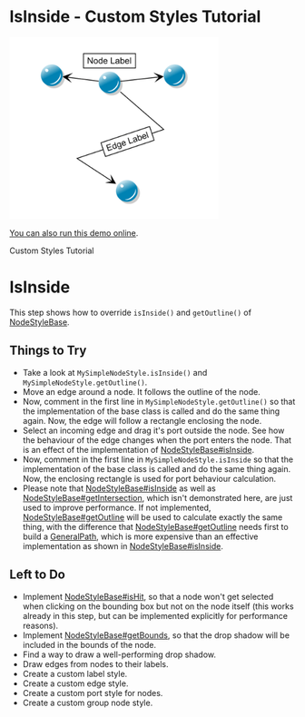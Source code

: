 # IsInside - Custom Styles Tutorial

<img src="../../resources/image/tutorial2step1.png" alt="demo-thumbnail" height="320"/>

[You can also run this demo online](https://live.yworks.com/demos/02-tutorial-custom-styles/04-is-inside/index.html).

Custom Styles Tutorial

# IsInside

This step shows how to override `isInside()` and `getOutline()` of [NodeStyleBase](https://docs.yworks.com/yfileshtml/#/api/NodeStyleBase).

## Things to Try

- Take a look at `MySimpleNodeStyle.isInside()` and `MySimpleNodeStyle.getOutline()`.
- Move an edge around a node. It follows the outline of the node.
- Now, comment in the first line in `MySimpleNodeStyle.getOutline()` so that the implementation of the base class is called and do the same thing again. Now, the edge will follow a rectangle enclosing the node.
- Select an incoming edge and drag it's port outside the node. See how the behaviour of the edge changes when the port enters the node. That is an effect of the implementation of [NodeStyleBase#isInside](https://docs.yworks.com/yfileshtml/#/api/NodeStyleBase#isInside).
- Now, comment in the first line in `MySimpleNodeStyle.isInside` so that the implementation of the base class is called and do the same thing again. Now, the enclosing rectangle is used for port behaviour calculation.
- Please note that [NodeStyleBase#isInside](https://docs.yworks.com/yfileshtml/#/api/NodeStyleBase#isInside) as well as [NodeStyleBase#getIntersection](https://docs.yworks.com/yfileshtml/#/api/NodeStyleBase#getIntersection), which isn't demonstrated here, are just used to improve performance. If not implemented, [NodeStyleBase#getOutline](https://docs.yworks.com/yfileshtml/#/api/NodeStyleBase#getOutline) will be used to calculate exactly the same thing, with the difference that [NodeStyleBase#getOutline](https://docs.yworks.com/yfileshtml/#/api/NodeStyleBase#getOutline) needs first to build a [GeneralPath](https://docs.yworks.com/yfileshtml/#/api/GeneralPath), which is more expensive than an effective implementation as shown in [NodeStyleBase#isInside](https://docs.yworks.com/yfileshtml/#/api/NodeStyleBase#isInside).

## Left to Do

- Implement [NodeStyleBase#isHit](https://docs.yworks.com/yfileshtml/#/api/NodeStyleBase#isHit), so that a node won't get selected when clicking on the bounding box but not on the node itself (this works already in this step, but can be implemented explicitly for performance reasons).
- Implement [NodeStyleBase#getBounds](https://docs.yworks.com/yfileshtml/#/api/NodeStyleBase#getBounds), so that the drop shadow will be included in the bounds of the node.
- Find a way to draw a well-performing drop shadow.
- Draw edges from nodes to their labels.
- Create a custom label style.
- Create a custom edge style.
- Create a custom port style for nodes.
- Create a custom group node style.
